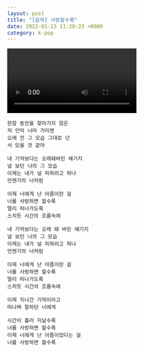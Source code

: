 ```yaml
---
layout: post
title: "[음악] 사랑할수록"
date: 2022-01-13 11:20:23 +0900
category: k-pop
---
```


<div class="video-container">
    <video id="player" class="video-js vjs-default-skin vjs-big-play-centered" data-json="/public/json/사랑할수록.json"></video>
</div>

```
한참 동안을 찾아가지 않은
저 언덕 너머 거리엔
오래 전 그 모습 그대로 넌
서 있을 것 같아

내 기억보다는 오래돼버린 얘기지
널 보던 나의 그 모습
이제는 내가 널 피하려고 하나
언젠가의 너처럼

이제 너에게 난 아픔이란 걸
너를 사랑하면 할수록
멀리 떠나가도록
스치듯 시간의 흐름속에

내 기억보다는 오래 돼 버린 얘기지
널 보던 나의 그 모습
이제는 내가 널 피하려고 하나
언젠가의 너처럼

이제 너에게 난 아픔이란 걸
너를 사랑하면 할수록
멀리 떠나가도록
스치듯 시간의 흐름속에

이제 지나간 기억이라고
떠나며 말하던 너에게

시간이 흘러 지날수록
너를 사랑하면 할수록
이제 너에게 난 아픔이었다는 걸
너를 사랑하면 할수록
```